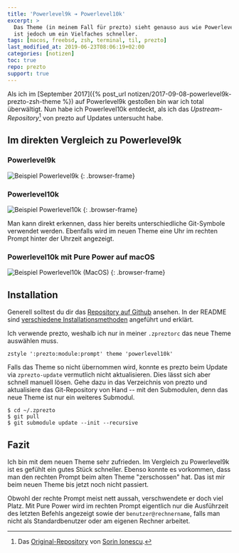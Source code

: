 ```yaml
---
title: 'Powerlevel9k ➔ Powerlevel10k'
excerpt: >
  Das Theme (in meinem Fall für prezto) sieht genauso aus wie Powerlevel9k,
  ist jedoch um ein Vielfaches schneller.
tags: [macos, freebsd, zsh, terminal, til, prezto]
last_modified_at: 2019-06-23T08:06:19+02:00
categories: [notizen]
toc: true
repo: prezto
support: true
---
```


Als ich im [September 2017]({% post_url notizen/2017-09-08-powerlevel9k-prezto-zsh-theme %})
auf Powerlevel9k gestoßen bin war ich total überwältigt. Nun habe ich
Powerlevel10k entdeckt, als ich das _Upstream-Repository_[^upstream] von prezto auf Updates
untersucht habe.

[^upstream]: Das [Original-Repository](https://github.com/sorin-ionescu/prezto) von [Sorin Ionescu](https://github.com/sorin-ionescu).

## Im direkten Vergleich zu Powerlevel9k

### Powerlevel9k

![Beispiel Powerlevel9k](/assets/images/prezto-powerlevel9k.jpg)
{: .browser-frame}

### Powerlevel10k

![Beispiel Powerlevel10k](/assets/images/prezto-powerlevel10k.jpg)
{: .browser-frame}

Man kann direkt erkennen, dass hier bereits unterschiedliche Git-Symbole verwendet
werden. Ebenfalls wird im neuen Theme eine Uhr im rechten Prompt hinter der
Uhrzeit angezeigt.

### Powerlevel10k mit Pure Power auf macOS

![Beispiel Powerlevel10k (MacOS)](/assets/images/prezto-powerlevel10k-macos.jpg)
{: .browser-frame}

## Installation

Generell solltest du dir das
[Repository auf Github][repo] ansehen. In der README sind
[verschiedene Installationsmethoden][installation] angeführt und erklärt.

[repo]: https://github.com/romkatv/powerlevel10k
[installation]: https://github.com/romkatv/powerlevel10k#installation

Ich verwende prezto, weshalb ich nur in meiner `.zpreztorc` das neue Theme auswählen
muss.

```
zstyle ':prezto:module:prompt' theme 'powerlevel10k'
```

Falls das Theme so nicht übernommen wird, konnte es prezto beim Update via
`zprezto-update` vermutlich nicht aktualisieren. Dies lässt sich aber schnell
manuell lösen. Gehe dazu in das Verzeichnis von prezto und aktualisiere das
Git-Repository von Hand -- mit den Submodulen, denn das neue Theme ist nur ein
weiteres Submodul.

```terminal
$ cd ~/.zprezto
$ git pull
$ git submodule update --init --recursive
```

## Fazit

Ich bin mit dem neuen Theme sehr zufrieden. Im Vergleich zu Powerlevel9k ist es
gefühlt ein gutes Stück schneller. Ebenso konnte es vorkommen, dass man den
rechten Prompt beim alten Theme "zerschossen" hat. Das ist mir beim neuen Theme
bis jetzt noch nicht passiert.

Obwohl der rechte Prompt meist nett aussah, verschwendete er doch viel Platz. Mit
Pure Power wird im rechten Prompt eigentlich nur die Ausführzeit des letzten
Befehls angezeigt sowie der `benutzer@rechnername`, falls man nicht als
Standardbenutzer oder am eigenen Rechner arbeitet.
